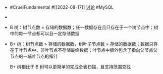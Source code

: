 - #CruelFundamental #[[2022-08-17]] [讨论](https://github.com/CYZH1307/CruelFundamental/tree/main/homework/202208/17) #MySQL
-
- B 树：树节点数 = 存储的数据数；任一数据存在且只存在于一个树节点中；树中的每一节点都可以且一定存储数据
- B+ 树：树节点数 > 存储的数据数，树叶子节点数 = 存储的数据数；数据只存在于叶节点中、非叶节点不存储最终数据；叶节点中额外包含了指向父节点父节点的一端叶节点的指针
  
  B+ 树相比于 B 树可以更简单的完成全表扫描，且支持范围查找